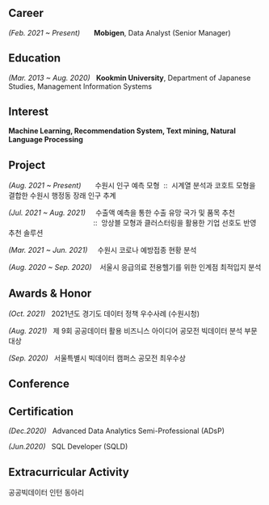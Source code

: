 ## Career

*(Feb. 2021 ~ Present)*&nbsp;&nbsp;&nbsp;&nbsp;&nbsp;&nbsp;&nbsp;**Mobigen**, Data Analyst (Senior Manager)



## Education

*(Mar. 2013 ~ Aug. 2020)*&nbsp;&nbsp;&nbsp;**Kookmin University**, Department of Japanese Studies, Management Information Systems



## Interest

**Machine Learning, Recommendation System, Text mining, Natural Language Processing**



## Project

*(Aug. 2021 ~ Present)*&nbsp;&nbsp;&nbsp;&nbsp;&nbsp;&nbsp;&nbsp;수원시 인구 예측 모형&nbsp;&nbsp;::&nbsp;&nbsp;시계열 분석과 코호트 모형을 결합한 수원시 행정동 장래 인구 추계

*(Jul. 2021 ~ Aug. 2021)*&nbsp;&nbsp;&nbsp;&nbsp;&nbsp;수출액 예측을 통한 수출 유망 국가 및 품목 추천 <br>
　　　　　　　　　　　　::&nbsp;&nbsp;앙상블 모형과 클러스터링을 활용한 기업 선호도 반영 추천 솔루션

*(Mar. 2021 ~ Jun. 2021)*&nbsp;&nbsp;&nbsp;&nbsp;&nbsp;수원시 코로나 예방접종 현황 분석 

*(Aug. 2020 ~ Sep. 2020)*&nbsp;&nbsp;&nbsp;&nbsp;서울시 응급의료 전용헬기를 위한 인계점 최적입지 분석



## Awards & Honor

*(Oct. 2021)*&nbsp;&nbsp;&nbsp;2021년도 경기도 데이터 정책 우수사례 (수원시청)

*(Aug. 2021)*&nbsp;&nbsp;&nbsp;제 9회 공공데이터 활용 비즈니스 아이디어 공모전 빅데이터 분석 부문 대상

*(Sep. 2020)*&nbsp;&nbsp;&nbsp;서울특별시 빅데이터 캠퍼스 공모전 최우수상

## Conference

## Certification

*(Dec.2020)*&nbsp;&nbsp;&nbsp;Advanced Data Analytics Semi-Professional (ADsP)

*(Jun.2020)*&nbsp;&nbsp;&nbsp;SQL Developer (SQLD)



## Extracurricular Activity
공공빅데이터 인턴
동아리
